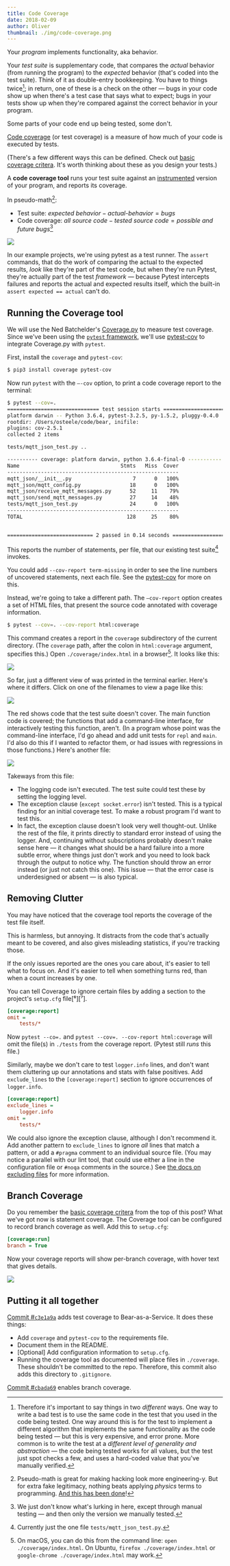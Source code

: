 ```yaml
---
title: Code Coverage
date: 2018-02-09
author: Oliver
thumbnail: ./img/code-coverage.png
---
```


Your *program* implements functionality, aka behavior.

Your *test suite* is supplementary code, that compares the *actual* behavior (from running the program) to the *expected* behavior (that's coded into the test suite). Think of it as double-entry bookkeeping. You have to things twice[^1]; in return, one of these is a check on the other — bugs in your code show up when there's a test case that says what to expect; bugs in your tests show up when they're compared against the correct behavior in your program.

Some parts of your code end up being tested, some don't.

[Code coverage](https://en.wikipedia.org/wiki/Code_coverage) (or test coverage) is a measure of how much of your code is executed by tests.

(There's a few different ways this can be defined. Check out [basic coverage critera](https://en.wikipedia.org/wiki/Code_coverage#Basic_coverage_criteria). It's worth thinking about these as you design your tests.)

A **code coverage tool** runs your test suite against an [instrumented](https://en.wikipedia.org/wiki/Instrumentation_(computer_programming)) version of your program, and reports its coverage.

In pseudo-math[^2]:

* Test suite: $\textit{expected behavior} - \textit{actual-behavior} = \textit{bugs}$
* Code coverage: $\textit{all source code} - \textit{tested source code} = \textit{possible and future bugs}$[^3]

![](./img/code-coverage.png)

In our example projects, we're using pytest as a test runner. The `assert` commands, that do the work of comparing the actual to the expected results, *look* like they're part of the test code, but when they're run Pytest, they're actually part of the test *framework*  — because Pytest intercepts failures and reports the actual and expected results itself, which the built-in `assert expected == actual` can't do.

[^1]: Therefore it's important to say things in two *different* ways. One way to write a bad test is to use the same code in the test that you used in the code being tested. One way around this is for the test to implement a different algorithm that implements the same functionality as the code being tested — but this is very expensive, and error prone. More common is to write the test at a *different level of generality and abstraction* — the code being tested works for all values, but the test just spot checks a few, and uses a hard-coded value that you've manually verified.
[^2]: Pseudo-math is great for making hacking look more engineering-y. But for extra fake legitimacy, nothing beats applying *physics* terms to programming. [And this has been done](https://en.wikipedia.org/wiki/Heisenbug)!
[^3]: We just don't know what's lurking in here, except through manual testing — and then only the version we manually tested.

## Running the Coverage tool

We will use the Ned Batchelder's [Coverage.py](https://coverage.readthedocs.io/en/coverage-4.5/) to measure test coverage. Since we've been using the [`pytest` framework](https://docs.pytest.org/en/latest/), we'll use [pytest-cov](https://pypi.python.org/pypi/pytest-cov) to integrate Coverage.py with `pytest`.

First, install the `coverage` and `pytest-cov`:

```bash
$ pip3 install coverage pytest-cov
```

Now run `pytest` with the `—-cov` option, to print a code coverage report to the terminal:

```bash
$ pytest --cov=.
============================== test session starts ===============================
platform darwin -- Python 3.6.4, pytest-3.2.5, py-1.5.2, pluggy-0.4.0
rootdir: /Users/osteele/code/bear, inifile:
plugins: cov-2.5.1
collected 2 items

tests/mqtt_json_test.py ..

---------- coverage: platform darwin, python 3.6.4-final-0 -----------
Name                                 Stmts   Miss  Cover
--------------------------------------------------------
mqtt_json/__init__.py                    7      0   100%
mqtt_json/mqtt_config.py                18      0   100%
mqtt_json/receive_mqtt_messages.py      52     11    79%
mqtt_json/send_mqtt_messages.py         27     14    48%
tests/mqtt_json_test.py                 24      0   100%
--------------------------------------------------------
TOTAL                                  128     25    80%


============================ 2 passed in 0.14 seconds ============================

```

This reports the number of statements, per file, that our existing test suite[^4]  invokes.

You could add  `--cov-report term-missing` in order to see the line numbers of uncovered statements, next each file. See the [pytest-cov](https://pypi.python.org/pypi/pytest-cov) for more on this.

Instead, we're going to take a different path. The `—cov-report` option creates a set of HTML files, that present the source code annotated with coverage information.

```bash
$ pytest --cov=. --cov-report html:coverage
```

This command creates a report in the `coverage` subdirectory of the current directory. (The `coverage` path, after the colon in `html:coverage` argument, specifies this.) Open `./coverage/index.html` in a browser[^5]. It looks like this:

![](./img/coverage-1.png)

So far, just a different view of was printed in the terminal earlier. Here's where it differs. Click on one of the filenames to view a page like this:

![](./img/coverage-2.png)

The red shows code that the test suite doesn't cover. The main function code is covered; the functions that add a command-line interface, for interactively testing this function, aren't. (In a program whose point was the command-line interface, I'd go ahead and add unit tests for `repl` and `main`. I'd also do this if I wanted to refactor them, or had issues with regressions in those functions.) Here's another file:

![](./img/coverage-3.png)

Takeways from this file:

* The logging code isn't executed. The test suite could test these by setting the logging level.
* The exception clause (`except socket.error`) isn't tested. This is a typical finding for an initial coverage test. To make a robust program I'd want to test this.
* In fact, the exception clause doesn't look very well thought-out. Unlike the rest of the file, it prints directly to standard error instead of using the logger. And, continuing without subscriptions probably doesn't make sense here — it changes what should be a hard failure into a more subtle error, where things just don't work and you need to look back through the output to notice why. The function should throw an error instead (or just not catch this one). This issue — that the error case is underdesigned or absent — is also typical.

## Removing Clutter

You may have noticed that the coverage tool reports the coverage of the test file itself.

This is harmless, but annoying. It distracts from the code that's actually meant to be covered, and also gives misleading statistics, if you're tracking those.

If the only issues reported are the ones you care about, it's easier to tell what to focus on. And it's easier to tell when something turns red, than when a count increases by one.

You can tell Coverage to ignore certain files by adding a section to the project's  `setup.cfg`  file[⁶][⁷].

```ini
[coverage:report]
omit =
    tests/*
```

Now `pytest --co=.` and `pytest --cov=. --cov-report html:coverage` will omit the file(s) in `./tests` from the coverage report. (Pytest still *runs* this file.)

Similarly, maybe we don't care to test `logger.info` lines, and don't want them cluttering up our annotations and stats with false positives. Add  `exclude_lines`  to the `[coverage:report]` section to ignore occurrences of `logger.info`.

```ini
[coverage:report]
exclude_lines =
    logger.info
omit =
    tests/*
```

We could also ignore the exception clause, although I don't recommend it. Add another pattern to `exclude_lines` to ignore *all* lines that match a pattern, or add a `#pragma` comment to an individual source file. (You may notice a parallel with our lint tool, that could use either a line in the configuration file or `#noqa` comments in the source.) See [the docs on excluding files](https://coverage.readthedocs.io/en/coverage-4.5/excluding.html) for more information.

## Branch Coverage

Do you remember the [basic coverage critera](https://en.wikipedia.org/wiki/Code_coverage#Basic_coverage_criteria) from the top of this post? What we've got now is statement coverage. The Coverage tool can be configured to record branch coverage as well. Add this to `setup.cfg`:

```ini
[coverage:run]
branch = True
```

Now your coverage reports will show per-branch coverage, with hover text that gives details.

![](./img/coverage-4.png)

## Putting it all together

[Commit #`c3e1a9a`](https://github.com/olinlibrary/bear-as-a-service/commit/c3e1a9a) adds test coverage to Bear-as-a-Service. It does these things:

* Add `coverage` and `pytest-cov` to the requirements file.
* Document them in the README.
* [Optional] Add configuration information to `setup.cfg`.
* Running the coverage tool as documented will place files in `./coverage`. These shouldn't be committed to the repo. Therefore, this commit also adds this directory to `.gitignore`.

[Commit #`cbada69`](https://github.com/olinlibrary/bear-as-a-service/commit/cbada69) enables branch coverage.

[^4]: Currently just the one file `tests/mqtt_json_test.py`.
[^5]: On macOS, you can do this from the command line: `open ./coverage/index.html`. On Ubuntu, `firefox ./coverage/index.html` or `google-chrome ./coverage/index.html` may work.
[^6]: We created this file when we configured `flake8`, and updated it with an `[isort]` section in order to configure `flake8-isort`.
[^7]: You could also specify the file(s) to omit as a command-line option to `pytest`. Putting it in the configuration file means it's shared across time — you'll get the benefit of the options later — and space — your collaborators and CI server will use the same options.
